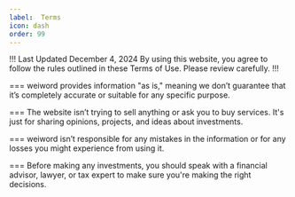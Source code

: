 ```yaml
---
label:  Terms
icon: dash
order: 99
---
```


!!! Last Updated December 4, 2024
By using this website, you agree to follow the rules outlined in these Terms of Use. Please review carefully. 
!!!

=== weiword provides information "as is," meaning we don’t guarantee that it’s completely accurate or suitable for any specific purpose.

=== The website isn’t trying to sell anything or ask you to buy services. It's just for sharing opinions, projects, and ideas about investments.

=== weiword isn’t responsible for any mistakes in the information or for any losses you might experience from using it.

=== Before making any investments, you should speak with a financial advisor, lawyer, or tax expert to make sure you're making the right decisions.
